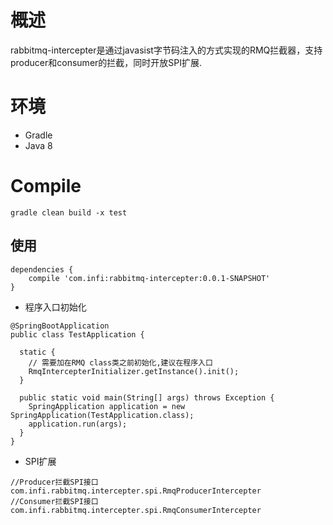 # 概述
rabbitmq-intercepter是通过javasist字节码注入的方式实现的RMQ拦截器，支持producer和consumer的拦截，同时开放SPI扩展.
# 环境
 - Gradle
 - Java 8
# Compile
```
gradle clean build -x test
```
## 使用
```
dependencies {
    compile 'com.infi:rabbitmq-intercepter:0.0.1-SNAPSHOT'
}
```
* 程序入口初始化
```
@SpringBootApplication
public class TestApplication {

  static {
  	// 需要加在RMQ class类之前初始化,建议在程序入口
    RmqIntercepterInitializer.getInstance().init();
  }

  public static void main(String[] args) throws Exception {
    SpringApplication application = new SpringApplication(TestApplication.class);
    application.run(args);
  }
}
```
* SPI扩展
```
//Producer拦截SPI接口
com.infi.rabbitmq.intercepter.spi.RmqProducerIntercepter
//Consumer拦截SPI接口
com.infi.rabbitmq.intercepter.spi.RmqConsumerIntercepter
```
